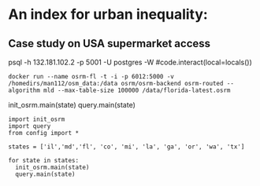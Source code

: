 # An index for urban inequality:
## Case study on USA supermarket access


psql -h 132.181.102.2 -p 5001 -U postgres -W
#code.interact(local=locals())


`docker run --name osrm-fl -t -i -p 6012:5000 -v /homedirs/man112/osm_data:/data osrm/osrm-backend osrm-routed --algorithm mld --max-table-size 100000 /data/florida-latest.osrm`

init_osrm.main(state)
query.main(state)


```
import init_osrm
import query
from config import *

states = ['il','md','fl', 'co', 'mi', 'la', 'ga', 'or', 'wa', 'tx']

for state in states:
  init_osrm.main(state)
  query.main(state)



```
